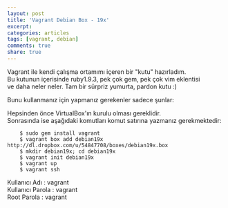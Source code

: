```yaml
---
layout: post
title: 'Vagrant Debian Box - 19x'
excerpt:
categories: articles
tags: [vagrant, debian]
comments: true
share: true
---
```


Vagrant ile kendi çalışma ortamımı içeren bir "kutu" hazırladım.  
Bu kutunun içerisinde ruby1.9.3, pek çok gem, pek çok vim eklentisi  
ve daha neler neler. Tam bir sürpriz yumurta, pardon kutu :)

Bunu kullanmanız için yapmanız gerekenler sadece şunlar:

Hepsinden önce VirtualBox'ın kurulu olması gereklidir.  
Sonrasında ise aşağıdaki komutları komut satırına yazmanız gerekmektedir:

        $ sudo gem install vagrant
        $ vagrant box add debian19x http://dl.dropbox.com/u/54847708/boxes/debian19x.box
        $ mkdir debian19x; cd debian19x
        $ vagrant init debian19x
        $ vagrant up
        $ vagrant ssh

Kullanıcı Adı    : vagrant  
Kullanıcı Parola : vagrant  
Root Parola    : vagrant  

